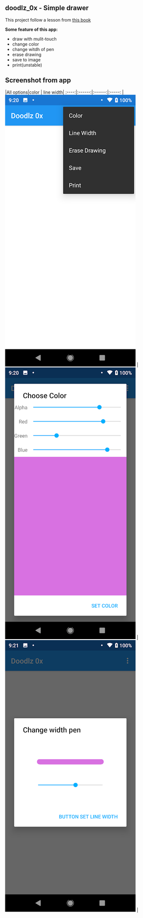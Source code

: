 ## doodlz_0x - Simple drawer

This project follow a lesson from [this book](https://www.amazon.com/Android-Programmers-App-Driven-Approach-Developer/dp/0134289366)

**Some feature of this app:**

- draw with mulit-touch
- change color
- change witdh of pen
- erase drawing
- save to image
- print(unstable)

## Screenshot from app

|All options|color | line width|
:----:|:------:|:------:|:-----:
|![all options](https://github.com/Huythanh0x/doodlz_0x/blob/master/Screenshot_20220115-212031.png) |![color](https://github.com/Huythanh0x/doodlz_0x/blob/master/Screenshot_20220115-212052.png) |![line width](https://github.com/Huythanh0x/doodlz_0x/blob/master/Screenshot_20220115-212104.png) |
